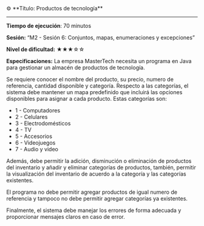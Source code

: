 <aside>
⚙ **Título: Productos de tecnología**

---

**Tiempo de ejecución**: 70 minutos

**Sesión:** “M2 - Sesión 6:   Conjuntos, mapas, enumeraciones y excepciones”

**Nivel de dificultad:** ★★★☆☆

**Especificaciones:** La empresa  MasterTech necesita un programa en Java para gestionar un almacén de productos de tecnología.

Se requiere conocer el nombre del producto, su precio, numero de referencia, cantidad disponible y categoría.  Respecto a las categorías, el sistema debe mantener un mapa predefinido que incluirá las opciones disponibles para asignar a cada producto. Estas categorías son:

- 1 - Computadores
- 2 - Celulares
- 3 - Electrodomésticos
- 4 - TV
- 5 - Accesorios
- 6 - Videojuegos
- 7 - Audio y video

Además, debe permitir la adición, disminución o eliminación de productos del inventario y añadir y eliminar categorías de productos, también, permitir la visualización del inventario de acuerdo a la categoría y las categorías existentes.

El programa no debe permitir agregar productos de igual numero de referencia y  tampoco no debe permitir agregar categorías ya existentes.

Finalmente, el sistema debe manejar los errores de forma adecuada y proporcionar mensajes claros en caso de error.

</aside>
